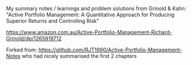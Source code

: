 My summary notes / learnings and problem solutions from Grinold & Kahn: "Active Portfolio Management: A Quantitative Approach for Producing Superior Returns and Controlling Risk"

https://www.amazon.com.au/Active-Portfolio-Management-Richard-Grinold/dp/1265919712

Forked from: https://github.com/RJT1990/Active-Portfolio-Management-Notes who had nicely summarised the first 2 chapters
